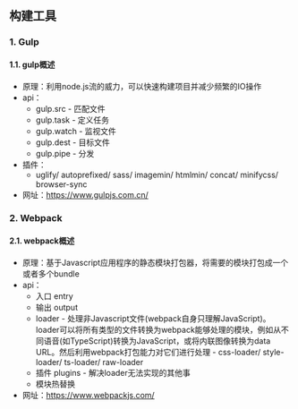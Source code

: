 ## 构建工具

<a id="gulp"></a>
### 1. Gulp
#### 1.1. gulp概述
* 原理：利用node.js流的威力，可以快速构建项目并减少频繁的IO操作
* api：
	* gulp.src - 匹配文件
	* gulp.task - 定义任务
	* gulp.watch - 监视文件
	* gulp.dest - 目标文件
	* gulp.pipe - 分发
* 插件：
	* uglify/ autoprefixed/ sass/ imagemin/ htmlmin/ concat/ minifycss/ browser-sync
* 网址：https://www.gulpjs.com.cn/

<a id="webpack"></a>
### 2. Webpack
#### 2.1. webpack概述
* 原理：基于Javascript应用程序的静态模块打包器，将需要的模块打包成一个或者多个bundle
* api：
	* 入口 entry
	* 输出 output
	* loader - 处理非Javascript文件(webpack自身只理解JavaScript)。loader可以将所有类型的文件转换为webpack能够处理的模块，例如从不同语音(如TypeScript)转换为JavaScript，或将内联图像转换为data URL。然后利用webpack打包能力对它们进行处理 - css-loader/ style-loader/ ts-loader/ raw-loader
	* 插件 plugins - 解决loader无法实现的其他事
	* 模块热替换
* 网址：https://www.webpackjs.com/
